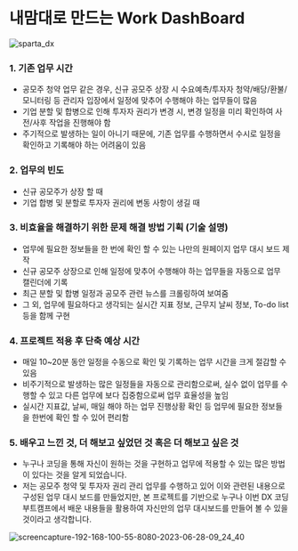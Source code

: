 # 내맘대로 만드는 Work DashBoard 

![sparta_dx](https://github.com/manzino0705/ipo-work-dashboard/assets/53653584/ba391868-fff8-4783-864f-f680c925b8ca)


### 1. 기존 업무 시간

- 공모주 청약 업무 같은 경우, 신규 공모주 상장 시 수요예측/투자자 청약/배당/환불/모니터링 등 관리자 입장에서 일정에 맞추어 수행해야 하는 업무들이 많음
- 기업 분할 및 합병으로 인해 투자자 권리가 변경 시, 변경 일정을 미리 확인하여 사전/사후 작업을 진행해야 함
- 주기적으로 발생하는 일이 아니기 때문에, 기존 업무를 수행하면서 수시로 일정을 확인하고 기록해야 하는 어려움이 있음

### 2. 업무의 빈도

- 신규 공모주가 상장 할 때
- 기업 합병 및 분할로 투자자 권리에 변동 사항이 생길 때

### 3. 비효율을 해결하기 위한 문제 해결 방법 기획 (기술 설명)

- 업무에 필요한 정보들을 한 번에 확인 할 수 있는 나만의 원페이지 업무 대시 보드 제작
- 신규 공모주 상장으로 인해 일정에 맞추어 수행해야 하는 업무들을 자동으로 업무 캘린더에 기록
- 최근 분할 및 합병 일정과 공모주 관련 뉴스를 크롤링하여 보여줌
- 그 외, 업무에 필요하다고 생각되는 실시간 지표 정보, 근무지 날씨 정보, To-do list 등을 함께 구현

### 4. 프로젝트 적용 후 단축 예상 시간

- 매일 10~20분 동안 일정을 수동으로 확인 및 기록하는 업무 시간을 크게 절감할 수 있음
- 비주기적으로 발생하는 많은 일정들을 자동으로 관리함으로써, 실수 없이 업무를 수행할 수 있고 다른 업무에 보다 집중함으로써 업무 효율성을 높임
- 실시간 지표값, 날씨, 매일 해야 하는 업무 진행상황 확인 등 업무에 필요한 정보들을 한번에 확인 할 수 있어 편리함

### 5. 배우고 느낀 것, 더 해보고 싶었던 것 혹은 더 해보고 싶은 것

- 누구나 코딩을 통해 자신이 원하는 것을 구현하고 업무에 적용할 수 있는 많은 방법이 있다는 것을 알게 되었습니다.
- 저는 공모주 청약 및 투자자 권리 관리 업무를 수행하고 있어 이와 관련된 내용으로 구성된 업무 대시 보드를 만들었지만, 본 프로젝트를 기반으로 누구나 이번 DX 코딩부트캠프에서 배운 내용들을 활용하여 자신만의 업무 대시보드를 만들어 볼 수 있을 것이라고 생각합니다.
  

![screencapture-192-168-100-55-8080-2023-06-28-09_24_40](https://github.com/manzino0705/ipo-work-dashboard/assets/53653584/336fa454-220a-45ac-944b-3b9dc4a75c06)

